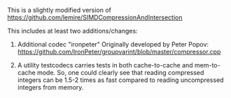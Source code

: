 This is a slightly modified version of https://github.com/lemire/SIMDCompressionAndIntersection 

This includes at least two additions/changes:

1) Additional codec "ironpeter" Originally developed by Peter Popov: https://github.com/IronPeter/groupvarint/blob/master/compressor.cpp

2) A utility testcodecs carries tests in both cache-to-cache and mem-to-cache mode. So, one could clearly see that reading compressed integers can be 1.5-2 times as fast compared to reading uncompressed integers from memory.
